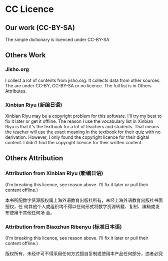 # CC Licence

## Our work (CC-BY-SA)

The simple dictionary is licenced under CC-BY-SA

## Others Work

### Jisho.org

I collect a lot of contents from jisho.org. It collects data from other sources.
The are under CC-BY, CC-BY-SA or no licence. The full list is in Others Attributes.

### Xinbian Riyu (新编日语)

Xinbian Riyu may be a copyright problem for this software. I'll try my best to
fix it later or get it offline. The reason I use the vocabulary list in Xinbian
Riyu is that it's the textbook for a lot of teachers and students. That means
the teacher will use the exact meaning in the textbook for their quiz with no
derivation. However, I only found the copyright licence for their digital
content. I didn't find the copyright licence for their written content.

## Others Attribution

### Attribution from Xinbian Riyu (新编日语)

(I'm breaking this licence, see reason above. I'll fix it later or pull their
content offline.)

本书所配数字资源版权属上海外语教育出版社所有，未经上海外语教育出版社书面授权，任
何其他个人或组织均不得以任何形式将数字资源转载、复制、编辑或发布使用于其他任何场
合。

### Attribution from Biaozhun Ribenyu (标准日本语)

(I'm breaking this licence, see reason above. I'll fix it later or pull their
content offline.)

版权所有，未经许可不得采用任何方式擅自复制或使用本产品任何部分，违者必究
